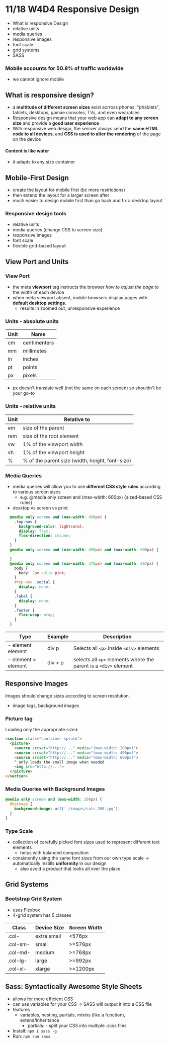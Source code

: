 # 11/18 W4D4 Responsive Design
- What is responsive Design
- relative units
- media queries
- responsive images
- font scale
- grid systems
- SASS

### Mobile accounts for 50.8% of traffic worldwide
- we cannot ignore mobile

## What is responsive design?
- a **multitude of different screen sizes** exist acrross phones, "phablets", tablets, desktops, gamae consoles, TVs, and even wearables
- Responsive design means that your web app can **adapt to any screen size** and provide a **good user experience**
- With responsive web design, the serrver always send the **same HTML code to all devices**, and **CSS is used to alter the rendering** of the page on the device

#### Content is like water
- it adapts to any size container

## Mobile-First Design
- create the layout for mobile first (bc more restrictions)
- then extend the layout for a larger screen after
- much easier to design mobile first than go back and fix a desktop layout

### Responsive design tools
- relative units
- media queries (change CSS to screen size)
- responsive images
- font scale
- flexible grid-based layout

## View Port and Units
### View Port
- the meta **viewport** tag instructs the browser *how to adjust the page* to the width of each device
- when meta viewport absent, mobile browsers display pages with **default desktop settings**.
  - results in zoomed out, unresponsive experience

### Units - absolute units
Unit | Name
--- | ---
cm | centimenters
mm | millimetes
in | inches
pt | points
px | pixels
- px doesn't translate well (not the same on each screen) so shouldn't be your go-to

### Units - relative units
Unit | Relative to
--- | ---
em |  size of the parent
rem | size of the root element
vw | 1% of the viewport width
vh |1% of the viewport height
% | % of the parent size (width, height, font-size)

### Media Queries
- media queries will allow you to use **different CSS style rules** according to various screen sizes
  - e.g. @media only screen and (max-width: 600px) {sized-based CSS rules} 
- desktop vs screen vs print
```css
  @media only screen and (max-width: 450px) {
    .top-nav {
      background-color: lightcoral;
      display: flex;
      flex-direction: column;
    }
  }
  @media only screen and (min-width: 450px) and (max-width: 600px) {

  }
  @media only screen and (min-width: 375px) and (max-width: 667px) {
    body {
      body: 2px solid pink;
    }
    #top-nav .social {
      display: none;
    }
    .label {
      display: none;
    }
    .footer {
      flex-wrap: wrap;
    }
  }
```
Type | Example | Description
--- | --- | ---
- element element | div p | Selects all `<p>` inside `<div>` elements
- element > element | div > p | selects all `<p>` elements where the parent is a `<div>` element

## Responsive Images
Images should change sizes according to screen resolution.
- image tags, background images
### Picture tag
Loading only the appropriate size↓
```html
<section class="container splash">
  <picture>
    <source srcset="http://..." media="(max-width: 200px)">
    <source srcset="http://..." media="(max-width: 400px)">
    <source srcset="http://..." media="(max-width: 600px)">
    ^ only loads the small image when needed
    <img src="http://...">
  </picture>
</section>
```
### Media Queries with Background Images
```css
@media only screen and (max-width: 200px) {
  #bgimage {
    background-image: url('./images/cats_200.jpg');
  }
}
```
### Type Scale
- collection of carefully picked font sizes used to represent different text elements
  - helps with balanced composition
- consistently using the same font sizes from our own type scale -> automatically instills **uniformity** in our design
  - also avoid a product that looks all over the place

## Grid Systems

### Bootstrap Grid System
- uses Flexbox
- 4-grid system has 5 classes

Class | Device Size | Screen Width
--- | --- | ---
.col- | extra small | <576px
.col-sm- | small | >=576px
.col-md- | medium | >=768px
.col-lg- | large | >=992px
.col-xl- | xlarge | >=1200px

## Sass: Syntactically Awesome Style Sheets
- allows for more efficient CSS
- can use variables for your CSS -> SASS will output it into a CSS file
- features
  - variables, nesting, partials, mixins (like a function), extend/inheritance
    - partials: - split your CSS into multiple .scss files
- Install: `npm i sass -g`
- Run: `npm run sass `